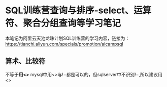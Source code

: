 # SQL训练营查询与排序-select、运算符、聚合分组查询等学习笔记
本笔记为阿里云天池龙珠计划SQL训练营的学习内容，链接为：https://tianchi.aliyun.com/specials/promotion/aicampsql

## 算术、比较符
不等于**用<>**
mysql中用<>与!=都是可以的，但sqlserver中不识别!=,所以建议用<>
